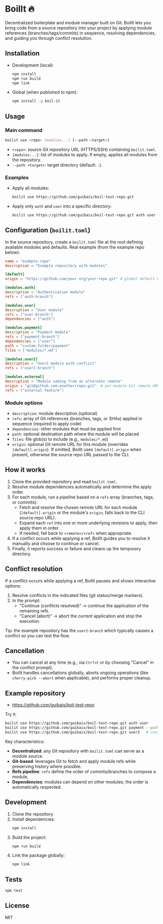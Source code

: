 # BoilIt 🔥

Decentralized boilerplate and module manager built on Git. BoilIt lets you bring code from a source repository into your project by applying module references (branches/tags/commits) in sequence, resolving dependencies, and guiding you through conflict resolution.

## Installation

- Development (local):
  ```bash
  npm install
  npm run build
  npm link
  ```

- Global (when published to npm):
  ```bash
  npm install -g boil-it
  ```

## Usage

### Main command

```bash
boilit use <repo> [modules...] [--path <target>]
```

- `<repo>`: source Git repository URL (HTTPS/SSH) containing `boilit.toml`.
- `[modules...]`: list of modules to apply. If empty, applies all modules from the repository.
- `--path <target>`: target directory (default: `.`).

### Examples

- Apply all modules:
  ```bash
  boilit use https://github.com/guibais/boil-test-repo.git
  ```

- Apply only `auth` and `user` into a specific directory:
  ```bash
  boilit use https://github.com/guibais/boil-test-repo.git auth user --path ./my-project
  ```

## Configuration (`boilit.toml`)

In the source repository, create a `boilit.toml` file at the root defining available modules and defaults. Real example (from the example repo below):

```toml
name = "example-repo"
description = "Example repository with modules"

[default]
origin = "https://github.com/your-org/your-repo.git" # global default Git remote URL; modules can override with their own 'origin'

[modules.auth]
description = "Authentication module"
refs = ["auth-branch"]

[modules.user]
description = "User module"
refs = ["user-branch"]
dependencies = ["auth"]

[modules.payment]
description = "Payment module"
refs = ["payment-branch"]
dependencies = ["user"]
path = "custom-folder/payment"
files = ["modules/*.md"]

[modules.user2]
description = "User2 module with conflict"
refs = ["user2-branch"]

[modules.external]
description = "Module coming from an alternate remote"
origin = "git@github.com:another/repo.git"  # per-module Git remote URL override
refs = ["external-feature"]
```

### Module options

- `description`: module description (optional)
- `refs`: array of Git references (branches, tags, or SHAs) applied in sequence (required to apply code)
- `dependencies`: other modules that must be applied first
- `path`: optional destination path where the module will be placed
- `files`: file glob(s) to include (e.g., `modules/*.md`)
- `origin`: optional Git remote URL for this module (overrides `[default].origin`). If omitted, BoilIt uses `[default].origin` when present, otherwise the source repo URL passed to the CLI.

## How it works

1. Clone the provided repository and read `boilit.toml`.
2. Resolve module dependencies automatically and determine the apply order.
3. For each module, run a pipeline based on a `refs` array (branches, tags, or commits):
   - Fetch and resolve the chosen remote URL for each module (`[default].origin` or the module's `origin`; falls back to the CLI source repo URL).
   - Expand each `ref` into one or more underlying revisions to apply, then apply them in order.
   - If needed, fall back to `<remote>/<ref>` when appropriate.
4. If a conflict occurs while applying a ref, BoilIt guides you to resolve it manually and choose to continue or cancel.
5. Finally, it reports success or failure and cleans up the temporary directory.

## Conflict resolution

If a conflict occurs while applying a ref, BoilIt pauses and shows interactive options:

1. Resolve conflicts in the indicated files (git status/merge markers).
2. In the prompt:
   - "Continue (conflicts resolved)" → continue the application of the remaining refs.
   - "Cancel (abort)" → abort the current application and stop the execution.

Tip: the example repository has the `user2-branch` which typically causes a conflict so you can test the flow.

## Cancellation

- You can cancel at any time (e.g., via `Ctrl+C` or by choosing "Cancel" in the conflict prompt).
- BoilIt handles cancellations globally, aborts ongoing operations (like `cherry-pick --abort` when applicable), and performs proper cleanup.

## Example repository

- https://github.com/guibais/boil-test-repo

Try it:

```bash
boilit use https://github.com/guibais/boil-test-repo.git auth user
boilit use https://github.com/guibais/boil-test-repo.git payment --path ./dest
boilit use https://github.com/guibais/boil-test-repo.git user2   # conflict flow
```

Key characteristics:

- __Decentralized__: any Git repository with `boilit.toml` can serve as a module source.
- __Git-based__: leverages Git to fetch and apply module refs while preserving history where possible.
- __Refs pipeline__: `refs` define the order of commits/branches to compose a module.
- __Dependencies__: modules can depend on other modules; the order is automatically respected.

## Development

1. Clone the repository
2. Install dependencies:
   ```bash
   npm install
   ```
3. Build the project:
   ```bash
   npm run build
   ```
4. Link the package globally:
   ```bash
   npm link
   ```

## Tests

```bash
npm test
```

## License

MIT

